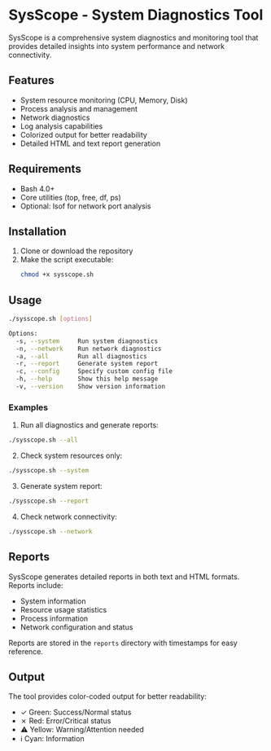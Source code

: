 # SysScope - System Diagnostics Tool

SysScope is a comprehensive system diagnostics and monitoring tool that provides detailed insights into system performance and network connectivity.

## Features

- System resource monitoring (CPU, Memory, Disk)
- Process analysis and management
- Network diagnostics
- Log analysis capabilities
- Colorized output for better readability
- Detailed HTML and text report generation

## Requirements

- Bash 4.0+
- Core utilities (top, free, df, ps)
- Optional: lsof for network port analysis

## Installation

1. Clone or download the repository
2. Make the script executable:
   ```bash
   chmod +x sysscope.sh
   ```

## Usage

```bash
./sysscope.sh [options]

Options:
  -s, --system     Run system diagnostics
  -n, --network    Run network diagnostics
  -a, --all        Run all diagnostics
  -r, --report     Generate system report
  -c, --config     Specify custom config file
  -h, --help       Show this help message
  -v, --version    Show version information
```

### Examples

1. Run all diagnostics and generate reports:
```bash
./sysscope.sh --all
```

2. Check system resources only:
```bash
./sysscope.sh --system
```

3. Generate system report:
```bash
./sysscope.sh --report
```

4. Check network connectivity:
```bash
./sysscope.sh --network
```

## Reports

SysScope generates detailed reports in both text and HTML formats. Reports include:
- System information
- Resource usage statistics
- Process information
- Network configuration and status

Reports are stored in the `reports` directory with timestamps for easy reference.

## Output

The tool provides color-coded output for better readability:
- ✓ Green: Success/Normal status
- ✗ Red: Error/Critical status
- ⚠ Yellow: Warning/Attention needed
- ℹ Cyan: Information
